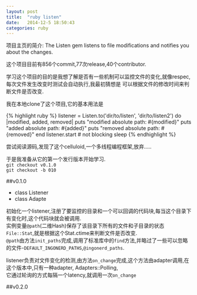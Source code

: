 ```yaml
---
layout: post
title:  "ruby listen"
date:   2014-12-5 18:50:43
categories: ruby
---
```


项目主页的简介: 
The Listen gem listens to file modifications and notifies you about the changes.

这个项目目前有856个commit,77次release,40个contributor.

学习这个项目的目的是我想了解是否有一些机制可以监控文件的变化,就像respec,每次文件发生改变时测试会自动执行,我最初猜想是
可以根据文件的修改时间来判断文件是否改变.

我在本地clone了这个项目,它的基本用法是

{% highlight ruby %}
listener = Listen.to('dir/to/listen', 'dir/to/listen2') do |modified, added, removed|
  puts "modified absolute path: #{modified}"
  puts "added absolute path: #{added}"
  puts "removed absolute path: #{removed}"
end
listener.start # not blocking
sleep
{% endhighlight %}

尝试阅读源码,发现了这个celluloid,一个多线程编程框架,放弃.....

于是我准备从它的第一个发行版本开始学习.  
    `git checkout v0.1.0`  
    `git checkout -b 010`

##v0.1.0
- class Listener
- class Adapte

初始化一个listener,注册了要监控的目录和一个可以回调的代码块,每当这个目录下有变化时,这个代码块就会被调用.  
实例变量`@path`(二维Hash)保存了该目录下所有的文件和子目录的状态`File::Stat`,就是根据这个Stat.ctime来判断文件是否改变.  
`@path`由方法`init_paths`完成,调用了标准库中的`find`方法,并略过了一些可以忽略的文件-`DEFAULT_INGONERD_PATHS`,`@ingonerd_paths`.  

listener负责对文件变化的检测,由方法`on_change`完成,这个方法由adapter调用,在这个版本中,只有一种adapter, Adapters::Polling,    
它通过轮询的方式每隔一个latency,就调用一次`on_change`


##v0.2.0
